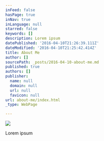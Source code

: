 ```yaml
---
inFeed: false
hasPage: true
inNav: true
inLanguage: null
starred: false
keywords: []
description: Lorem ipsum
datePublished: '2016-04-10T21:26:39.111Z'
dateModified: '2016-04-10T21:25:42.414Z'
title: About Me
author: []
sourcePath: _posts/2016-04-10-about-me.md
published: true
authors: []
publisher:
  name: null
  domain: null
  url: null
  favicon: null
url: about-me/index.html
_type: WebPage

---
```

![](https://the-grid-user-content.s3-us-west-2.amazonaws.com/ea9bab27-dedc-4138-8e7f-5c95bbf465b8.jpg)

Lorem ipsum